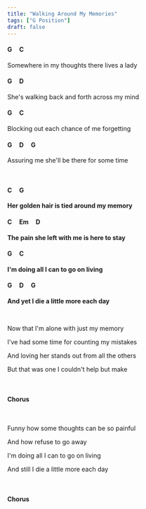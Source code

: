 ```yaml
---
title: "Walking Around My Memories"
tags: ["G Position"]
draft: false
---
```


#### G &nbsp;&nbsp;&nbsp; C
Somewhere in my thoughts there lives a lady
#### G &nbsp;&nbsp;&nbsp; D
She's walking back and forth across my mind
#### G &nbsp;&nbsp;&nbsp; C
Blocking out each chance of me forgetting
#### G &nbsp;&nbsp;&nbsp; D &nbsp;&nbsp;&nbsp;	G
Assuring me she'll be there for some time

<br>

#### C &nbsp;&nbsp;&nbsp; G
**Her golden hair is tied around my memory**
#### C &nbsp;&nbsp;&nbsp; Em &nbsp;&nbsp;&nbsp; D						
**The pain she left with me is here to stay**
#### G &nbsp;&nbsp;&nbsp; C
**I'm doing all I can to go on living**
#### G &nbsp;&nbsp;&nbsp; D &nbsp;&nbsp;&nbsp; G
**And yet I die a little more each day**

<br>

Now that I'm alone with just my memory

I've had some time for counting my mistakes

And loving her stands out from all the others

But that was one I couldn't help but make

<br>

#### Chorus

<br>

Funny how some thoughts can be so painful

And how refuse to go away

I'm doing all I can to go on living

And still I die a little more each day

<br>

#### Chorus